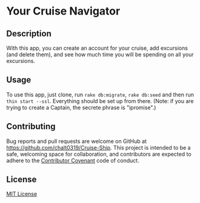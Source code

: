 # Your Cruise Navigator

## Description

With this app, you can create an account for your cruise, add excursions (and delete them), and see how much time you will be spending on all your excursions.

## Usage

To use this app, just clone, run `rake db:migrate`, `rake db:seed` and then run `thin start --ssl`. Everything should be set up from there.
(Note: if you are trying to create a Captain, the secrete phrase is "ipromise".)

## Contributing

Bug reports and pull requests are welcome on GitHub at https://github.com/chalt0319/Cruise-Ship. This project is intended to be a safe, welcoming space for collaboration, and contributors are expected to adhere to the [Contributor Covenant](http://contributor-covenant.org) code of conduct.

## License

[MIT License](https://choosealicense.com/licenses/mit/)
